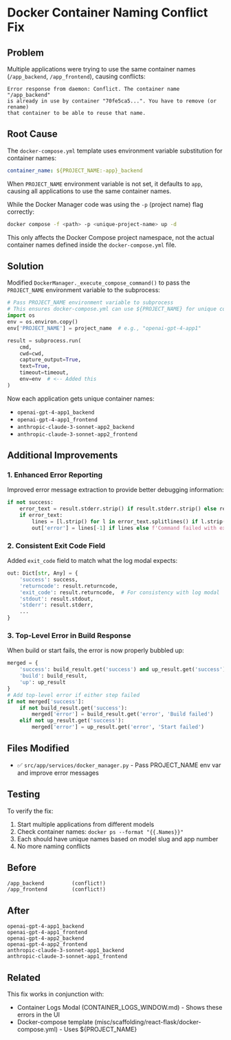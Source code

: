 # Docker Container Naming Conflict Fix

## Problem
Multiple applications were trying to use the same container names (`/app_backend`, `/app_frontend`), causing conflicts:
```
Error response from daemon: Conflict. The container name "/app_backend" 
is already in use by container "70fe5ca5...". You have to remove (or rename) 
that container to be able to reuse that name.
```

## Root Cause
The `docker-compose.yml` template uses environment variable substitution for container names:
```yaml
container_name: ${PROJECT_NAME:-app}_backend
```

When `PROJECT_NAME` environment variable is not set, it defaults to `app`, causing all applications to use the same container names.

While the Docker Manager code was using the `-p` (project name) flag correctly:
```bash
docker compose -f <path> -p <unique-project-name> up -d
```

This only affects the Docker Compose project namespace, not the actual container names defined inside the `docker-compose.yml` file.

## Solution
Modified `DockerManager._execute_compose_command()` to pass the `PROJECT_NAME` environment variable to the subprocess:

```python
# Pass PROJECT_NAME environment variable to subprocess
# This ensures docker-compose.yml can use ${PROJECT_NAME} for unique container names
import os
env = os.environ.copy()
env['PROJECT_NAME'] = project_name  # e.g., "openai-gpt-4-app1"

result = subprocess.run(
    cmd,
    cwd=cwd,
    capture_output=True,
    text=True,
    timeout=timeout,
    env=env  # <-- Added this
)
```

Now each application gets unique container names:
- `openai-gpt-4-app1_backend`
- `openai-gpt-4-app1_frontend`
- `anthropic-claude-3-sonnet-app2_backend`
- `anthropic-claude-3-sonnet-app2_frontend`

## Additional Improvements

### 1. Enhanced Error Reporting
Improved error message extraction to provide better debugging information:
```python
if not success:
    error_text = result.stderr.strip() if result.stderr.strip() else result.stdout.strip()
    if error_text:
        lines = [l.strip() for l in error_text.splitlines() if l.strip()]
        out['error'] = lines[-1] if lines else f'Command failed with exit code {result.returncode}'
```

### 2. Consistent Exit Code Field
Added `exit_code` field to match what the log modal expects:
```python
out: Dict[str, Any] = {
    'success': success,
    'returncode': result.returncode,
    'exit_code': result.returncode,  # For consistency with log modal
    'stdout': result.stdout,
    'stderr': result.stderr,
    ...
}
```

### 3. Top-Level Error in Build Response
When build or start fails, the error is now properly bubbled up:
```python
merged = {
    'success': build_result.get('success') and up_result.get('success'),
    'build': build_result,
    'up': up_result
}
# Add top-level error if either step failed
if not merged['success']:
    if not build_result.get('success'):
        merged['error'] = build_result.get('error', 'Build failed')
    elif not up_result.get('success'):
        merged['error'] = up_result.get('error', 'Start failed')
```

## Files Modified
- ✅ `src/app/services/docker_manager.py` - Pass PROJECT_NAME env var and improve error messages

## Testing
To verify the fix:
1. Start multiple applications from different models
2. Check container names: `docker ps --format "{{.Names}}"`
3. Each should have unique names based on model slug and app number
4. No more naming conflicts

## Before
```
/app_backend         (conflict!)
/app_frontend        (conflict!)
```

## After
```
openai-gpt-4-app1_backend
openai-gpt-4-app1_frontend
openai-gpt-4-app2_backend
openai-gpt-4-app2_frontend
anthropic-claude-3-sonnet-app1_backend
anthropic-claude-3-sonnet-app1_frontend
```

## Related
This fix works in conjunction with:
- Container Logs Modal (CONTAINER_LOGS_WINDOW.md) - Shows these errors in the UI
- Docker-compose template (misc/scaffolding/react-flask/docker-compose.yml) - Uses ${PROJECT_NAME}
